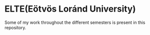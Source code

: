 
# ELTE(Eötvös Loránd University)

Some of my work throughout the different semesters is present in this repository.  
